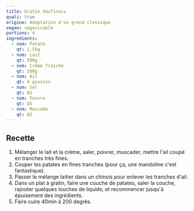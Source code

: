 ```yaml
---
title: Gratin daufinois
quali: true
origine: Adaptation d'un grand classique
vegan: veganisable
portions: 4
ingredients:
  - nom: Patate
    qt: 1.5kg
  - nom: Lait
    qt: 500g
  - nom: Crème fraîche
    qt: 500g
  - nom: Ail
    qt: 4 gousses
  - nom: Sel
    qt: QS
  - nom: Poivre
    qt: QS
  - nom: Muscade
    qt: QS
---
```


Recette
-------

1. Mélanger le lait et la crème, saler, poivrer, muscader, mettre l'ail coupé en tranches très fines.
2. Couper les patates en fines tranches (pour ça, une mandoline c'est fantastique).
3. Passer le mélange laitier dans un chinois pour enlever les tranches d'ail.
4. Dans un plat à gratin, faire une couche de patates, saler la couche, rajouter quelques louches de liquide, et recommencer jusqu'à épuisement des ingrédients.
5. Faire cuire 40min à 200 degrés.
